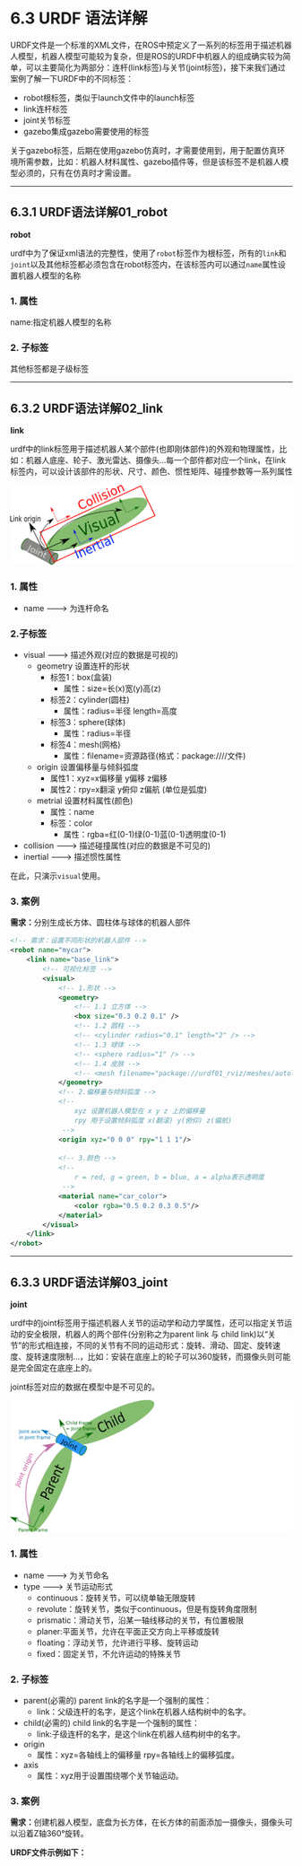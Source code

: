 # 6.3 URDF 语法详解

URDF文件是一个标准的XML文件，在ROS中预定义了一系列的标签用于描述机器人模型，机器人模型可能较为复杂，但是ROS的URDF中机器人的组成确实较为简单，可以主要简化为两部分：连杆(link标签)与关节(joint标签)，接下来我们通过案例了解一下URDF中的不同标签：

- robot根标签，类似于launch文件中的launch标签
- link连杆标签
- joint关节标签
- gazebo集成gazebo需要使用的标签

关于gazebo标签，后期在使用gazebo仿真时，才需要使用到，用于配置仿真环境所需参数，比如：机器人材料属性、gazebo插件等，但是该标签不是机器人模型必须的，只有在仿真时才需设置。

---

## 6.3.1 URDF语法详解01_robot

<B>robot</B>

urdf中为了保证xml语法的完整性，使用了`robot`标签作为根标签，所有的`link`和`joint`以及其他标签都必须包含在robot标签内，在该标签内可以通过`name`属性设置机器人模型的名称

### 1. 属性

name:指定机器人模型的名称

### 2. 子标签

其他标签都是子级标签

---

## 6.3.2 URDF语法详解02_link

<B>link</B>

urdf中的link标签用于描述机器人某个部件(也即刚体部件)的外观和物理属性，比如：机器人底座、轮子、激光雷达、摄像头...每一个部件都对应一个link，在link标签内，可以设计该部件的形状、尺寸、颜色、惯性矩阵、碰撞参数等一系列属性

<div align=center>
    <img src="./image/官方01_link.png" />
</div>

### 1. 属性

- name ---> 为连杆命名

### 2.子标签

- visual ---> 描述外观(对应的数据是可视的)
  - geometry 设置连杆的形状
    - 标签1：box(盒装)
      - 属性：size=长(x)宽(y)高(z)
    - 标签2：cylinder(圆柱)
      - 属性：radius=半径 length=高度
    - 标签3：sphere(球体)
      - 属性：radius=半径
    - 标签4：mesh(网格)
      - 属性：filename=资源路径(格式：package://<packagename>/<path>/文件)
  - origin 设置偏移量与倾斜弧度
    - 属性1：xyz=x偏移量 y偏移 z偏移
    - 属性2：rpy=x翻滚 y俯仰 z偏航 (单位是弧度)
  - metrial 设置材料属性(颜色)
    - 属性：name
    - 标签：color
      - 属性：rgba=红(0-1)绿(0-1)蓝(0-1)透明度(0-1)
- collision ---> 描述碰撞属性(对应的数据是不可见的)
- inertial ---> 描述惯性属性

在此，只演示`visual`使用。

### 3. 案例

<B>需求：</B>分别生成长方体、圆柱体与球体的机器人部件

```xml
<!-- 需求：设置不同形状的机器人部件 -->
<robot name="mycar">
    <link name="base_link">
        <!-- 可视化标签 -->
        <visual>
            <!-- 1.形状 -->
            <geometry>
                <!-- 1.1 立方体 -->
                <box size="0.3 0.2 0.1" />
                <!-- 1.2 圆柱 -->
                <!-- <cylinder radius="0.1" length="2" /> -->
                <!-- 1.3 球体 -->
                <!-- <sphere radius="1" /> -->
                <!-- 1.4 皮肤 -->
                <!-- <mesh filename="package://urdf01_rviz/meshes/autolabor_mini.stl" /> -->
            </geometry>
            <!-- 2.偏移量与倾斜弧度 -->
            <!-- 
                xyz 设置机器人模型在 x y z 上的偏移量
                rpy 用于设置倾斜弧度 x(翻滚) y(俯仰) z(偏航)
             -->
            <origin xyz="0 0 0" rpy="1 1 1"/>

            <!-- 3.颜色 -->
            <!-- 
                r = red, g = green, b = blue, a = alpha表示透明度
             -->
            <material name="car_color">
                <color rgba="0.5 0.2 0.3 0.5"/>
            </material>
        </visual>
    </link>
</robot>
```

---


## 6.3.3 URDF语法详解03_joint

<B>joint</B>

urdf中的joint标签用于描述机器人关节的运动学和动力学属性，还可以指定关节运动的安全极限，机器人的两个部件(分别称之为parent link 与 child link)以“关节”的形式相连接，不同的关节有不同的运动形式：旋转、滑动、固定、旋转速度、旋转速度限制...，比如：安装在底座上的轮子可以360旋转，而摄像头则可能是完全固定在底座上的。

joint标签对应的数据在模型中是不可见的。

<div align=center>
  <img src="./image/官方02_link.png" />
</div>


### 1. 属性

- name ---> 为关节命名
- type ---> 关节运动形式
  - continuous：旋转关节，可以绕单轴无限旋转
  - revolute：旋转关节，类似于continuous，但是有旋转角度限制
  - prismatic：滑动关节，沿某一轴线移动的关节，有位置极限
  - planer:平面关节，允许在平面正交方向上平移或旋转
  - floating：浮动关节，允许进行平移、旋转运动
  - fixed：固定关节，不允许运动的特殊关节


### 2. 子标签

- parent(必需的)
  parent link的名字是一个强制的属性：
  - link：父级连杆的名字，是这个link在机器人结构树中的名字。
- child(必需的)
  child link的名字是一个强制的属性：
  - link:子级连杆的名字，是这个link在机器人结构树中的名字。
- origin
  - 属性：xyz=各轴线上的偏移量 rpy=各轴线上的偏移弧度。
- axis
  - 属性：xyz用于设置围绕哪个关节轴运动。


### 3. 案例


<B>需求：</B>创建机器人模型，底盘为长方体，在长方体的前面添加一摄像头，摄像头可以沿着Z轴360°旋转。

<B>URDF文件示例如下：</B>

```xml

```